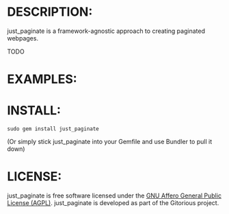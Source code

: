 
DESCRIPTION:
===========

just_paginate is a framework-agnostic approach to creating paginated webpages. 


TODO



EXAMPLES:
======



INSTALL:
========

`sudo gem install just_paginate` 

(Or simply stick just_paginate into your Gemfile and use Bundler to pull it down)


LICENSE:
========

just_paginate is free software licensed under the
[GNU Affero General Public License (AGPL)](http://www.gnu.org/licenses/agpl-3.0.html). just_paginate
is developed as part of the Gitorious project.
